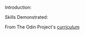 Introduction:

Skills Demonstrated:


From The Odin Project's [curriculum](http://www.theodinproject.com/web-development-101/html-css)